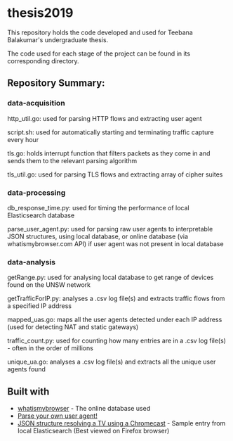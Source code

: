 # thesis2019

This repository holds the code developed and used for Teebana Balakumar's undergraduate thesis.

The code used for each stage of the project can be found in its corresponding directory.

## Repository Summary:

### data-acquisition
  http_util.go: used for parsing HTTP flows and extracting user agent
  
  script.sh: used for automatically starting and terminating traffic capture every hour
  
  tls.go: holds interrupt function that filters packets as they come in and sends them to the relevant parsing algorithm
  
  tls_util.go: used for parsing TLS flows and extracting array of cipher suites
  
### data-processing
  db_response_time.py: used for timing the performance of local Elasticsearch database
  
  parse_user_agent.py: used for parsing raw user agents to interpretable JSON structures, using local database, or online database (via                           whatismybrowser.com API) if user agent was not present in local database
  
### data-analysis
  getRange.py: used for analysing local database to get range of devices found on the UNSW network
  
  getTrafficForIP.py: analyses a .csv log file(s) and extracts traffic flows from a specified IP address
  
  mapped_uas.go: maps all the user agents detected under each IP address (used for detecting NAT and static gateways)
  
  traffic_count.py: used for counting how many entries are in a .csv log file(s) - often in the order of millions
  
  unique_ua.go: analyses a .csv log file(s) and extracts all the unique user agents found
  
  ## Built with
  * [whatismybrowser](https://developers.whatismybrowser.com/useragents/explore/) - The online database used
  * [Parse your own user agent!](https://developers.whatismybrowser.com/useragents/parse/?analyse-my-user-agent=yes#parse-useragent)
  * [JSON structure resolving a TV using a Chromecast](http://telescope-qosmos.sdn.unsw.edu.au:9200/traffic/_doc/n81O9m0BbiGCL6DIom1W) - Sample entry from local Elasticsearch (Best viewed on Firefox browser)
  
  
  
  
